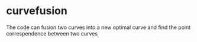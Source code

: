 # curvefusion
The code can fusion two curves into a new optimal curve and find the point correspendence between two curves
